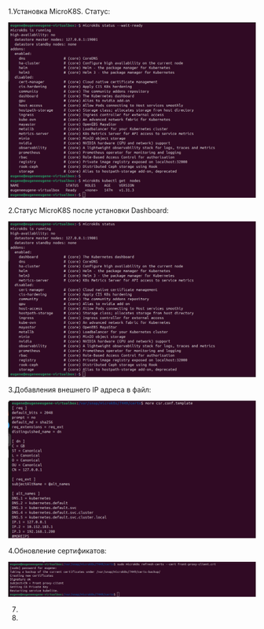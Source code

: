 1.Установка MicroK8S. Статус:


![alt text](1.png)

2.Статус MicroK8S после установки Dashboard:


![alt text](2.png)

3.Добавления внешнего IP адреса в файл:

![alt text](7.png)


4.Обновление сертификатов:


![alt text](4.png)


7.
8.